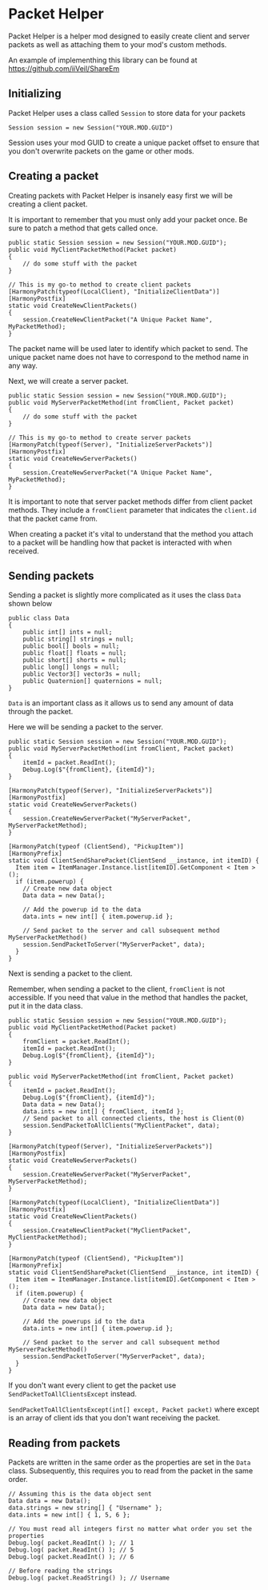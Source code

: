 # Packet Helper

Packet Helper is a helper mod designed to easily create client and server packets as well as attaching them to your mod's custom methods.

 An example of implementhing this library can be found at https://github.com/iiVeil/ShareEm

## Initializing

Packet Helper uses a class called `Session` to store data for your packets

    Session session = new Session("YOUR.MOD.GUID")
 Session uses your mod GUID to create a unique packet offset to ensure that you don't overwrite packets on the game or other mods.
 
 
## Creating a packet
Creating packets with Packet Helper is insanely easy first we will be creating a client packet.

It is important to remember that you must only add your packet once. Be sure to patch a method that gets called once. 



    public static Session session = new Session("YOUR.MOD.GUID");
    public void MyClientPacketMethod(Packet packet) 
    {
	    // do some stuff with the packet
	}
	
	// This is my go-to method to create client packets
	[HarmonyPatch(typeof(LocalClient), "InitializeClientData")]
    [HarmonyPostfix]
    static void CreateNewClientPackets()
    {
        session.CreateNewClientPacket("A Unique Packet Name", MyPacketMethod);
    }
	
The packet name will be used later to identify which packet to send. The unique packet name does not have to correspond to the method name in any way.

Next, we will create a server packet.

    public static Session session = new Session("YOUR.MOD.GUID");
    public void MyServerPacketMethod(int fromClient, Packet packet) 
    {
	    // do some stuff with the packet
	}
	
	// This is my go-to method to create server packets
	[HarmonyPatch(typeof(Server), "InitializeServerPackets")]
    [HarmonyPostfix]
    static void CreateNewServerPackets()
    {
        session.CreateNewServerPacket("A Unique Packet Name", MyPacketMethod);
    }
It is important to note that server packet methods differ from client packet methods. They include a `fromClient` parameter that indicates the `client.id` that the packet came from.

When creating a packet it's vital to understand that the method you attach to a packet will be handling how that packet is interacted with when received.

## Sending packets
Sending a packet is slightly more complicated as it uses the class `Data` shown below

    public class Data
    {
        public int[] ints = null;
        public string[] strings = null;
        public bool[] bools = null;
        public float[] floats = null;
        public short[] shorts = null;
        public long[] longs = null;
        public Vector3[] vector3s = null;
        public Quaternion[] quaternions = null;
    }
`Data` is an important class as it allows us to send any amount of data through the packet.
  
Here we will be sending a packet to the server.

    public static Session session = new Session("YOUR.MOD.GUID");
    public void MyServerPacketMethod(int fromClient, Packet packet) 
    {
	    itemId = packet.ReadInt();
	    Debug.Log($"{fromClient}, {itemId}");
	}
	
	[HarmonyPatch(typeof(Server), "InitializeServerPackets")]
    [HarmonyPostfix]
    static void CreateNewServerPackets()
    {
        session.CreateNewServerPacket("MyServerPacket", MyServerPacketMethod);
    }
    
    [HarmonyPatch(typeof (ClientSend), "PickupItem")]
    [HarmonyPrefix]
    static void ClientSendSharePacket(ClientSend __instance, int itemID) {
      Item item = ItemManager.Instance.list[itemID].GetComponent < Item > ();
      if (item.powerup) {
	    // Create new data object 
        Data data = new Data();
        
        // Add the powerup id to the data
        data.ints = new int[] { item.powerup.id };
        
        // Send packet to the server and call subsequent method MyServerPacketMethod()
        session.SendPacketToServer("MyServerPacket", data);
      }
    }  

  Next is sending a packet to the client.

Remember, when sending a packet to the client, `fromClient` is not accessible. If you need that value in the method that handles the packet, put it in the data class.

    public static Session session = new Session("YOUR.MOD.GUID");
    public void MyClientPacketMethod(Packet packet) 
    {
	    fromClient = packet.ReadInt();
	    itemId = packet.ReadInt();
	    Debug.Log($"{fromClient}, {itemId}");
	}
	
	public void MyServerPacketMethod(int fromClient, Packet packet) 
    {
	    itemId = packet.ReadInt();
	    Debug.Log($"{fromClient}, {itemId}");
	    Data data = new Data();
	    data.ints = new int[] { fromClient, itemId };
	    // Send packet to all connected clients, the host is Client(0)
	    session.SendPacketToAllClients("MyClientPacket", data);
	}
	
	[HarmonyPatch(typeof(Server), "InitializeServerPackets")]
    [HarmonyPostfix]
    static void CreateNewServerPackets()
    {
        session.CreateNewServerPacket("MyServerPacket", MyServerPacketMethod);
    }
    
    [HarmonyPatch(typeof(LocalClient), "InitializeClientData")]
    [HarmonyPostfix]
    static void CreateNewClientPackets()
    {
        session.CreateNewClientPacket("MyClientPacket", MyClientPacketMethod);
    }
    
    [HarmonyPatch(typeof (ClientSend), "PickupItem")]
    [HarmonyPrefix]
    static void ClientSendSharePacket(ClientSend __instance, int itemID) {
      Item item = ItemManager.Instance.list[itemID].GetComponent < Item > ();
      if (item.powerup) {
	    // Create new data object 
        Data data = new Data();
        
        // Add the powerups id to the data
        data.ints = new int[] { item.powerup.id };
        
        // Send packet to the server and call subsequent method MyServerPacketMethod()
        session.SendPacketToServer("MyServerPacket", data);
      }
    }
  If you don't want every client to get the packet use `SendPacketToAllClientsExcept` instead.

`SendPacketToAllClientsExcept(int[] except, Packet packet)` where except is an array of client ids that you don't want receiving the packet.
  

##  Reading from packets
  Packets are written in the same order as the properties are set in the `Data` class. Subsequently, this requires you to read from the packet in the same order.

    // Assuming this is the data object sent
    Data data = new Data();
    data.strings = new string[] { "Username" };
    data.ints = new int[] { 1, 5, 6 };

    // You must read all integers first no matter what order you set the properties
    Debug.log( packet.ReadInt() ); // 1
    Debug.log( packet.ReadInt() ); // 5
    Debug.log( packet.ReadInt() ); // 6
    
    // Before reading the strings
    Debug.log( packet.ReadString() ); // Username
